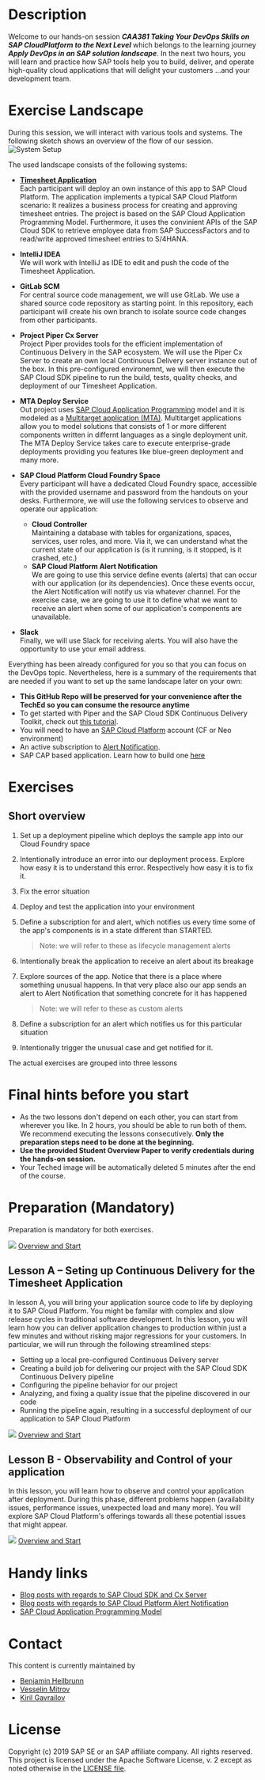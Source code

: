 # Description
Welcome to our hands-on session ***CAA381 Taking Your DevOps Skills on SAP CloudPlatform to the Next Level*** which belongs to the learning journey ***Apply DevOps in an SAP solution landscape***. In the next two hours, you will learn and practice how SAP tools help you to build, deliver, and operate high-quality cloud applications that will delight your customers ...and your development team.

# Exercise Landscape 

During this session, we will interact with various tools and systems. The following sketch shows an overview of the flow of our session.
![System Setup](images/system_setup_.png)

The used landscape consists of the following systems:

* **[Timesheet Application](http://cloudl000024.wdf.sap.corp:8080/teched/caa381.git)**\
Each participant will deploy an own instance of this app to SAP Cloud Platform. The application implements a typical SAP Cloud Platform scenario: It realizes a business process for creating and approving timesheet entries. The project is based on the SAP Cloud Application Programming Model. Furthermore, it uses the convinient APIs of the SAP Cloud SDK to retrieve employee data from SAP SuccessFactors and to read/write approved timesheet entries to S/4HANA. 
* **IntelliJ IDEA**\
We will work with IntelliJ as IDE to edit and push the code of the Timesheet Application.
* **GitLab SCM**\
For central source code management, we will use GitLab. We use a shared source code repository as starting point. In this repository, each participant will create his own branch to isolate source code changes from other participants.
* **Project Piper Cx Server**\
Project Piper provides tools for the efficient implementation of Continuous Delivery in the SAP ecosystem. We will use the Piper Cx Server to create an own local Continuous Delivery server instance out of the box. In this pre-configured environemnt, we will then execute the SAP Cloud SDK pipeline to run the build, tests, quality checks, and deployment of our Timesheet Application.
* **MTA Deploy Service**\
Out project uses [SAP Cloud Application Programming](https://help.sap.com/viewer/65de2977205c403bbc107264b8eccf4b/Cloud/en-US/00823f91779d4d42aa29a498e0535cdf.html) model and it is modeled as a [Multitarget application (MTA)](https://help.sap.com/viewer/65de2977205c403bbc107264b8eccf4b/Cloud/en-US/c4f0d850b6ba46089a76d53ab805c9e6.html). Multitarget applications allow you to model solutions that consists of 1 or more different components written in differnt languages as a single deployment unit. The MTA Deploy Service takes care to execute enterprise-grade deployments providing you features like blue-green deployment and many more.
* **SAP Cloud Platform Cloud Foundry Space**\
Every participant will have a dedicated Cloud Foundry space, accessible with the provided username and password from the handouts on your desks. Furthermore, we will use the following services to observe and operate our application:
   * **Cloud Controller**\
   Maintaining a database with tables for organizations, spaces, services, user roles, and more. Via it, we can understand what the current state of our application is (is it running, is it stopped, is it crashed, etc.)
   * **SAP Cloud Platform Alert Notification**\
   We are going to use this service define events (alerts) that can occur with our application (or its dependencies). Once these events occur, the Alert Notification will notify us via whatever channel. For the exercise case, we are going to use it to define what we want to receive an alert when some of our application's components are unavailable.
   
* **Slack**\
Finally, we will use Slack for receiving alerts. You will also have the opportunity to use your email address.

Everything has been already configured for you so that you can focus on the DevOps topic. Nevertheless, here is a summary of the requirements that are needed if you want to set up the same landscape later on your own:

* **This GitHub Repo will be preserved for your convenience after the TechEd so you can consume the resource anytime**
* To get started with Piper and the SAP Cloud SDK Continuous Delivery Toolkit, check out [this tutorial](https://blogs.sap.com/2017/09/20/continuous-integration-and-delivery/).
* You will need to have an [SAP Cloud Platform](https://cloudplatform.sap.com/index.html) account (CF or Neo environment)
* An active subscription to [Alert Notification](https://cloudplatform.sap.com/capabilities/product-info.SAP-Cloud-Platform-Alert-Notification.df14655e-ee31-45ab-b755-71f869e359c8.html).
* SAP CAP based application. Learn how to build one [here](https://developers.sap.com/group.cp-apm-full-stack-app.html)

# Exercises

## Short overview

1. Set up a deployment pipeline which deploys the sample app into our Cloud Foundry space
2. Intentionally introduce an error into our deployment process. Explore how easy it is to understand this error. Respectively how easy it is to fix it.
3. Fix the error situation
4. Deploy and test the application into your environment
5. Define a subscription for and alert, which notifies us every time some of the app's components is in a state different than STARTED.
    > Note: we will refer to these as lifecycle management alerts

6. Intentionally break the application to receive an alert about its breakage
7. Explore sources of the app. Notice that there is a place where something unusual happens. In that very place also our app sends an alert to Alert Notification that something concrete for it has happened
    > Note: we will refer to these as custom alerts

8. Define a subscription for an alert which notifies us for this particular situation
9. Intentionally trigger the unusual case and get notified for it.

The actual exercises are grouped into three lessons

# Final hints before you start

* As the two lessons don't depend on each other, you can start from wherever you like. In 2 hours, you should be able to run both of them. We recommend executing the lessons consecutively. **Only the preparation steps need to be done at the beginning.**
* **Use the provided Student Overview Paper to verify credentials during the hands-on session.**
* Your Teched image will be automatically deleted 5 minutes after the end of the course.

# Preparation (Mandatory)
Preparation is mandatory for both exercises. 

![](images/nav-next.png) [Overview and Start](prep/README.md)

## Lesson A – Seting up Continuous Delivery for the Timesheet Application
In lesson A, you will bring your application source code to life by deploying it to SAP Cloud Platform. You might be familar with complex and slow release cycles in traditional software development. In this lesson, you will learn how you can deliver application changes to production within just a few minutes and without risking major regressions for your customers. In particular, we will run through the following streamlined steps:

* Setting up a local pre-configured Continuous Delivery server
* Creating a build job for delivering our project with the SAP Cloud SDK Continuous Delivery pipeline
* Configuring the pipeline behavior for our project
* Analyzing, and fixing a quality issue that the pipeline discovered in our code
* Running the pipeline again, resulting in a successful deployment of our application to SAP Cloud Platform

![](images/nav-next.png) [Overview and Start](overviews/A/README.md)

## Lesson B - Observability and Control of your application
In this lesson, you will learn how to observe and control your application after deployment. During this phase, different problems happen (availability issues, performance issues, unexpected load and many more). You will explore SAP Cloud Platform's offerings towards all these potential issues that might appear.


![](images/nav-next.png) [Overview and Start](overviews/B/README.md)


# Handy links
* [Blog posts with regards to SAP Cloud SDK and Cx Server](https://blogs.sap.com/2017/05/10/first-steps-with-sap-s4hana-cloud-sdk/)
* [Blog posts with regards to SAP Cloud Platform Alert Notification](https://blogs.sap.com/tag/sap-cloud-platform-alert-notification/)
* [SAP Cloud Application Programming Model](https://help.sap.com/viewer/65de2977205c403bbc107264b8eccf4b/Cloud/en-US/00823f91779d4d42aa29a498e0535cdf.html)

# Contact
This content is currently maintained by 
* [Benjamin Heilbrunn](mailto:benjamin.heilbrunn@sap.com)
* [Vesselin Mitrov](mailto:vesselin.mitrov@sap.com)
* [Kiril Gavrailov](mailto:k.gavrailov@sap.com)

# License
Copyright (c) 2019 SAP SE or an SAP affiliate company. All rights reserved.
This project is licensed under the Apache Software License, v. 2 except as noted otherwise in the [LICENSE file](LICENSE.txt).
